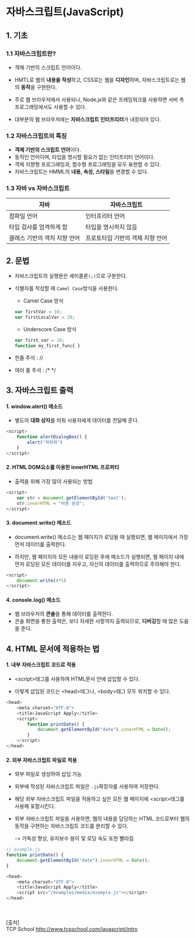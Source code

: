 # 자바스크립트(JavaScript)



## 1. 기초

### 1.1 자바스크립트란? 

- 객체 기반의 스크립트 언어이다.
- HMTL로 웹의 **내용을 작성**하고, CSS로는 웹을 **디자인**하며, 자바스크립트로는 웹의 **동작**을 구현한다.

- 주로 웹 브라우저에서 사용되나, Node.js와 같은 프레임워크를 사용하면 서버 측 프로그래밍에서도 사용할 수 있다.
- 대부분의 웹 브라우저에는 **자바스크립트 인터프리터**가 내장되어 있다.



### 1.2 자바스크립트의 특징

- **객체 기반의 스크립트 언어**이다.
- 동적인 언어이며, 타입을 명시할 필요가 없는 인터프리터 언어이다.
- 객체 지향형 프로그래밍과, 함수형 프로그래밍을 모두 표현할 수 있다.
- 자바스크립트는 HMML의 **내용, 속성, 스타일**을 변경할 수 있다.



### 1.3 자바 vs 자바스크립트

| 자바                         | 자바스크립트                     |
| ---------------------------- | -------------------------------- |
| 컴파일 언어                  | 인터프리터 언어                  |
| 타입 검사를 엄격하게 함      | 타입을 명시하지 않음             |
| 클래스 기반의 객치 지향 언어 | 프로토타입 기반의 객체 지향 언어 |





## 2. 문법

- 자바스크립트의 실행문은 세미콜론`(;)`으로 구분한다.

- 식별자를 작성할 때 `Camel Case`방식을 사용한다.

  - Camel Case 방식

  ~~~javascript
  var firstVar = 10;
  var firstLocalVar = 20;
  ~~~

  - Underscore Case 방식

  ~~~ javascript
  var first_var = 10;
  function my_first_func{ }
  ~~~

- 한줄 주석 : //

- 여러 줄 주석 : /*    */





## 3. 자바스크립트 출력

#### 1. window.alert() 메소드

- 별도의 **대화 상자**를 띄워 사용자에게 데이터를 전달해 준다.

~~~javascript
<script>
    function alertDialogBox() {
    	alert("하하하")
	}
</script>
~~~



#### 2. HTML DOM요소를 이용한 innerHTML 프로퍼티

- 출력을 위해 가장 많이 사용되는 방법

~~~javascript
<script>
	var str = document.getElementById('text');
    str.innerHTML = "바뀐 문장";
</script>
~~~



#### 3. document.write() 메소드

- document.write() 메소드는 웹 페이지가 로딩될 때 실행되면, 웹 페이지에서 가장 먼저 데이터를 출력한다.

- 하지만, 웹 페이지의 모든 내용이 로딩된 후에 메소드가 실행되면, 웹 페이지 내에 먼저 로딩된 모든 데이터를 지우고, 자신의 데이터를 출력하므로 주의해야 한다.

~~~ javascript
<script>
    document.write(4*5)
</script>
~~~



#### 4. console.log() 메소드

- 웹 브라우저의 **콘솔**을 통해 데이터를 출력한다.
- 콘솔 화면을 통한 출력은, 보다 자세한 사항까지 출력되므로, **디버깅**할 때 많은 도움을 준다.





## 4. HTML 문서에 적용하는 법

#### 1. 내부 자바스크립트 코드로 적용

- \<script\>태그를 사용하여 HTML문서 안에 삽입할 수 있다.

- 이렇게 삽입된 코드는 \<head\>태그나, \<body\>태그 모두 위치할 수 있다.

~~~ javascript
<head>
    <meta charset="UTF-8">
    <title>JavaScript Apply</title>
    <script>
        function printDate() {
            document.getElementById("date").innerHTML = Date();
        }
    </script>
</head>
~~~



#### 2. 외부 자바스크립트 파일로 적용

- 외부 파일로 생성하여 삽입 가능

- 외부에 작성된 자바스크립트 파일은 `.js`확장자를 사용하여 저장한다.

- 해당 외부 자바스크립트 파일을 적용하고 싶은 모든 웹 페이지에 \<script\>태그를 사용해 포함시킨다.

- 외부 자바스크립트 파일을 사용하면, 웹의 내용을 담당하는 HTML 코드로부터 웹의 동작을 구현하는 자바스크립트 코드를 분리할 수 있다. 

  -> 가독성 향상, 유지보수 용이 및 로딩 속도 또한 빨라짐 

~~~ javascript
// example.js
function printDate() {
    document.getElementById("date").innerHTML = Date();
}
~~~

~~~javascript
<head>
    <meta charset="UTF-8">
    <title>JavaScript Apply</title>
    <script src="/examples/media/example.js"></script>
</head>
~~~

<br/><br/>
[출처]<br/>
TCP School http://www.tcpschool.com/javascript/intro
